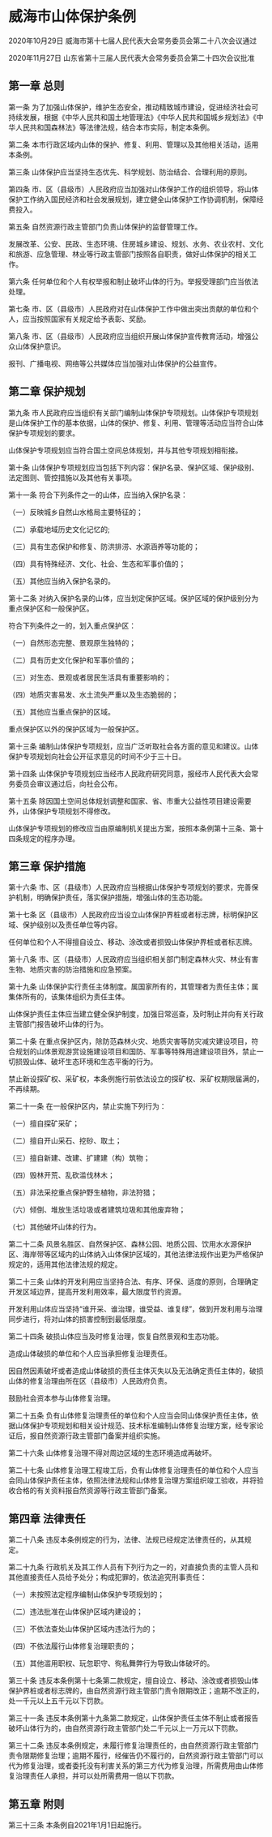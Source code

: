 # 威海市山体保护条例

2020年10月29日 威海市第十七届人民代表大会常务委员会第二十八次会议通过

2020年11月27日 山东省第十三届人民代表大会常务委员会第二十四次会议批准

<!-- INFO END -->

## 第一章  总则

第一条 为了加强山体保护，维护生态安全，推动精致城市建设，促进经济社会可持续发展，根据《中华人民共和国土地管理法》《中华人民共和国城乡规划法》《中华人民共和国森林法》等法律法规，结合本市实际，制定本条例。

第二条 本市行政区域内山体的保护、修复、利用、管理以及其他相关活动，适用本条例。

第三条 山体保护应当坚持生态优先、科学规划、防治结合、合理利用的原则。

第四条 市、区（县级市）人民政府应当加强对山体保护工作的组织领导，将山体保护工作纳入国民经济和社会发展规划，建立健全山体保护工作协调机制，保障经费投入。

第五条 自然资源行政主管部门负责山体保护的监督管理工作。

发展改革、公安、民政、生态环境、住房城乡建设、规划、水务、农业农村、文化和旅游、应急管理、林业等行政主管部门按照各自职责，做好山体保护的相关工作。

第六条 任何单位和个人有权举报和制止破坏山体的行为。举报受理部门应当依法处理。

第七条 市、区（县级市）人民政府对在山体保护工作中做出突出贡献的单位和个人，应当按照国家有关规定给予表彰、奖励。

第八条 市、区（县级市）人民政府应当组织开展山体保护宣传教育活动，增强公众山体保护意识。

报刊、广播电视、网络等公共媒体应当加强对山体保护的公益宣传。

## 第二章  保护规划

第九条 市人民政府应当组织有关部门编制山体保护专项规划。山体保护专项规划是山体保护工作的基本依据，山体的保护、修复、利用、管理等活动应当符合山体保护专项规划的要求。

山体保护专项规划应当符合国土空间总体规划，并与其他专项规划相衔接。

第十条 山体保护专项规划应当包括下列内容：保护名录、保护区域、保护级别、法定图则、管控措施以及其他有关事项。

第十一条 符合下列条件之一的山体，应当纳入保护名录：

（一）反映城乡自然山水格局主要特征的；

（二）承载地域历史文化记忆的;

（三）具有生态保护和修复、防洪排涝、水源涵养等功能的；

（四）具有特殊经济、文化、社会、生态和军事价值的；

（五）其他应当纳入保护名录的。

第十二条 对纳入保护名录的山体，应当划定保护区域。保护区域的保护级别分为重点保护区和一般保护区。

符合下列条件之一的，划入重点保护区：

（一）自然形态完整、景观原生独特的；

（二）具有历史文化保护和军事价值的；

（三）对生态、景观或者居民生活具有重要影响的；

（四）地质灾害易发、水土流失严重以及生态脆弱的；

（五）其他应当重点保护的区域。

重点保护区以外的保护区域为一般保护区。

第十三条 编制山体保护专项规划，应当广泛听取社会各方面的意见和建议。山体保护专项规划向社会公开征求意见的时间不少于三十日。

第十四条 山体保护专项规划应当经市人民政府研究同意，报经市人民代表大会常务委员会审议通过后，向社会公布。

第十五条 除因国土空间总体规划调整和国家、省、市重大公益性项目建设需要外，山体保护专项规划不得修改。

山体保护专项规划的修改应当由原编制机关提出方案，按照本条例第十三条、第十四条规定的程序办理。

## 第三章  保护措施

第十六条 市、区（县级市）人民政府应当根据山体保护专项规划的要求，完善保护机制，明确保护责任，落实保护措施，增强山体的生态功能。

第十七条 区（县级市）人民政府应当设立山体保护界桩或者标志牌，标明保护区域、保护级别以及责任单位等内容。

任何单位和个人不得擅自设立、移动、涂改或者损毁山体保护界桩或者标志牌。

第十八条 市、区（县级市）人民政府应当组织相关部门制定森林火灾、林业有害生物、地质灾害的防治措施和应急预案。

第十九条 山体保护实行责任主体制度。属国家所有的，其管理者为责任主体；属集体所有的，该集体组织为责任主体。

山体保护责任主体应当建立健全保护制度，加强日常巡查，及时制止并向有关行政主管部门报告破坏山体的行为。

第二十条 在重点保护区内，除防范森林火灾、地质灾害等防灾减灾建设项目，符合规划的山体景观游赏设施建设项目和国防、军事等特殊用途建设项目外，禁止一切损毁山体、破坏生态环境和生态平衡的行为。

禁止新设探矿权、采矿权，本条例施行前依法设立的探矿权、采矿权期限届满的，不再续期。

第二十一条 在一般保护区内，禁止实施下列行为：

（一）擅自探矿采矿；

（二）擅自开山采石、挖砂、取土；

（三）擅自新建、改建、扩建建（构）筑物；

（四）毁林开荒、乱砍滥伐林木；

（五）非法采挖重点保护野生植物，非法狩猎；

（六）倾倒、堆放生活垃圾或者建筑垃圾和其他废弃物；

（七）其他破坏山体的行为。

第二十二条 风景名胜区、自然保护区、森林公园、地质公园、饮用水水源保护区、海岸带等区域内的山体纳入山体保护区域的，其他法律法规作出更为严格保护规定的，适用其他法律法规的规定。

第二十三条 山体的开发利用应当坚持合法、有序、环保、适度的原则，合理确定开发区域边界，提高开发利用效率，最大限度节约资源。

开发利用山体应当坚持“谁开采、谁治理，谁受益、谁复绿”，做到开发利用与治理同步进行，将对山体的损害控制到最低限度。

第二十四条 破损山体应当及时修复治理，恢复自然景观和生态功能。

造成山体破损的单位和个人应当承担修复治理责任。

因自然因素破坏或者造成山体破损的责任主体灭失以及无法确定责任主体的，破损山体的修复治理由所在区（县级市）人民政府负责。

鼓励社会资本参与山体修复治理。

第二十五条 负有山体修复治理责任的单位和个人应当会同山体保护责任主体，依据山体保护专项规划和相关设计规范、技术标准编制山体修复治理方案，经专家论证后，报自然资源行政主管部门备案并组织实施。

第二十六条 山体修复治理不得对周边区域的生态环境造成再破坏。

第二十七条 山体修复治理工程竣工后，负有山体修复治理责任的单位和个人应当会同山体保护责任主体，依照法律法规和山体修复治理方案组织竣工验收，并将验收合格的有关资料报自然资源等行政主管部门备案。

## 第四章  法律责任

第二十八条 违反本条例规定的行为，法律、法规已经规定法律责任的，从其规定。

第二十九条 行政机关及其工作人员有下列行为之一的，对直接负责的主管人员和其他直接责任人员给予处分；构成犯罪的，依法追究刑事责任：

（一）未按照法定程序编制山体保护专项规划的；

（二）违法批准在山体保护区域内建设的；

（三）不依法查处山体保护区域内违法行为的；

（四）不依法履行山体修复治理职责的；

（五）其他滥用职权、玩忽职守、徇私舞弊行为导致山体破坏的。

第三十条 违反本条例第十七条第二款规定，擅自设立、移动、涂改或者损毁山体保护界桩或者标志牌的，由自然资源行政主管部门责令限期改正；逾期不改正的，处一千元以上五千元以下罚款。

第三十一条 违反本条例第十九条第二款规定，山体保护责任主体不制止或者报告破坏山体行为的，由自然资源行政主管部门处二千元以上一万元以下罚款。

第三十二条 违反本条例规定，未履行修复治理责任的，由自然资源行政主管部门责令限期修复治理；逾期不履行，经催告仍不履行的，自然资源行政主管部门可以代为修复治理，或者委托没有利害关系的第三方代为修复治理，所需费用由山体修复治理责任人承担，并可以处所需费用一倍以下罚款。

## 第五章  附则

第三十三条 本条例自2021年1月1日起施行。